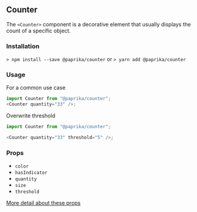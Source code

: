 ## Counter

The `<Counter>` component is a decorative element that usually displays the count of a specific object.

### Installation

`> npm install --save @paprika/counter`
or
`> yarn add @paprika/counter`

### Usage

For a common use case

```js
import Counter from "@paprika/counter";
<Counter quantity="33" />;
```

Overwrite threshold

```js
import Counter from "@paprika/counter";

<Counter quantity="33" threshold="5" />;
```

### Props

- `color`
- `hasIndicator`
- `quantity`
- `size`
- `threshold`

[More detail about these props](https://github.com/acl-services/paprika/blob/master/packages/Counter/src/Counter.js)
